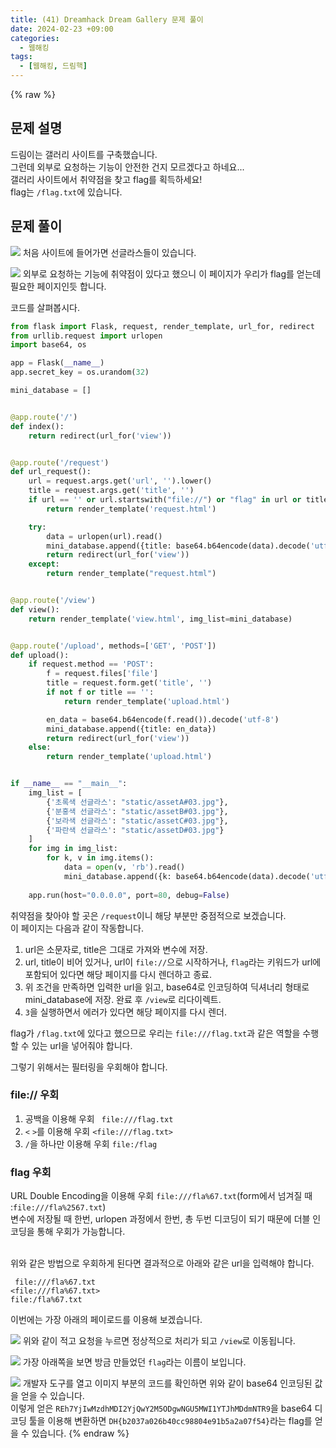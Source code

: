 ```yaml
---
title: (41) Dreamhack Dream Gallery 문제 풀이
date: 2024-02-23 +09:00
categories:
  - 웹해킹
tags:
  - [웹해킹, 드림핵]
---
```

{% raw %}
## 문제 설명
드림이는 갤러리 사이트를 구축했습니다.  
그런데 외부로 요청하는 기능이 안전한 건지 모르겠다고 하네요...  
갤러리 사이트에서 취약점을 찾고 flag를 획득하세요!  
flag는 `/flag.txt`에 있습니다.

## 문제 풀이
![](http://localhost:4000/assets/img/post/41/1.png)
처음 사이트에 들어가면 선글라스들이 있습니다.  

![](http://localhost:4000/assets/img/post/41/2.png)
외부로 요청하는 기능에 취약점이 있다고 했으니 이 페이지가 우리가 flag를 얻는데 필요한 페이지인듯 합니다.  
  
코드를 살펴봅시다.
```python
from flask import Flask, request, render_template, url_for, redirect
from urllib.request import urlopen
import base64, os

app = Flask(__name__)
app.secret_key = os.urandom(32)

mini_database = []


@app.route('/')
def index():
    return redirect(url_for('view'))


@app.route('/request')
def url_request():
    url = request.args.get('url', '').lower()
    title = request.args.get('title', '')
    if url == '' or url.startswith("file://") or "flag" in url or title == '':
        return render_template('request.html')

    try:
        data = urlopen(url).read()
        mini_database.append({title: base64.b64encode(data).decode('utf-8')})
        return redirect(url_for('view'))
    except:
        return render_template("request.html")


@app.route('/view')
def view():
    return render_template('view.html', img_list=mini_database)


@app.route('/upload', methods=['GET', 'POST'])
def upload():
    if request.method == 'POST':
        f = request.files['file']
        title = request.form.get('title', '')
        if not f or title == '':
            return render_template('upload.html')

        en_data = base64.b64encode(f.read()).decode('utf-8')
        mini_database.append({title: en_data})
        return redirect(url_for('view'))
    else:
        return render_template('upload.html')


if __name__ == "__main__":
    img_list = [
        {'초록색 선글라스': "static/assetA#03.jpg"}, 
        {'분홍색 선글라스': "static/assetB#03.jpg"},
        {'보라색 선글라스': "static/assetC#03.jpg"}, 
        {'파란색 선글라스': "static/assetD#03.jpg"}
    ]
    for img in img_list:
        for k, v in img.items():
            data = open(v, 'rb').read()
            mini_database.append({k: base64.b64encode(data).decode('utf-8')})
    
    app.run(host="0.0.0.0", port=80, debug=False)


```
취약점을 찾아야 할 곳은 `/request`이니 해당 부분만 중점적으로 보겠습니다.  
이 페이지는 다음과 같이 작동합니다.  
1. url은 소문자로, title은 그대로 가져와 변수에 저장.  
2. url, title이 비어 있거나, url이 `file://`으로 시작하거나, `flag`라는 키워드가 url에 포함되어 있다면 해당 페이지를 다시 렌더하고 종료.  
3. 위 조건을 만족하면 입력한 url을 읽고, base64로 인코딩하여 딕셔너리 형태로 mini_database에 저장. 완료 후 `/view`로 리다이렉트.  
4. `3`을 실행하면서 에러가 있다면 해당 페이지를 다시 렌더.  
  
flag가 `/flag.txt`에 있다고 했으므로 우리는 `file:///flag.txt`과 같은 역할을 수행할 수 있는 url을 넣어줘야 합니다.  
  
그렇기 위해서는 필터링을 우회해야 합니다.
### file:// 우회
1. 공백을 이용해 우회 ` file:///flag.txt`
2. `<` `>`를 이용해 우회 `<file:///flag.txt>`
3. `/`을 하나만 이용해 우회 `file:/flag`

### flag 우회
URL Double Encoding을 이용해 우회 `file:///fla%67.txt`(form에서 넘겨질 때 :`file:///fla%2567.txt`)  
변수에 저장될 때 한번, urlopen 과정에서 한번, 총 두번 디코딩이 되기 때문에 더블 인코딩을 통해 우회가 가능합니다.  
<br>
  
위와 같은 방법으로 우회하게 된다면 결과적으로 아래와 같은 url을 입력해야 합니다.
```
 file:///fla%67.txt
<file:///fla%67.txt>
file:/fla%67.txt
```
이번에는 가장 아래의 페이로드를 이용해 보겠습니다.  

![](http://localhost:4000/assets/img/post/41/3.png)
위와 같이 적고 요청을 누르면 정상적으로 처리가 되고 `/view`로 이동됩니다.  

![](http://localhost:4000/assets/img/post/41/4.png)
가장 아래쪽을 보면 방금 만들었던 `flag`라는 이름이 보입니다.  

![](http://localhost:4000/assets/img/post/41/5.png)
개발자 도구를 열고 이미지 부분의 코드를 확인하면 위와 같이 base64 인코딩된 값을 얻을 수 있습니다.  
이렇게 얻은 `REh7YjIwMzdhMDI2YjQwY2M5ODgwNGU5MWI1YTJhMDdmNTR9`을 base64 디코딩 툴을 이용해 변환하면 `DH{b2037a026b40cc98804e91b5a2a07f54}`라는 flag를 얻을 수 있습니다.
{% endraw %}